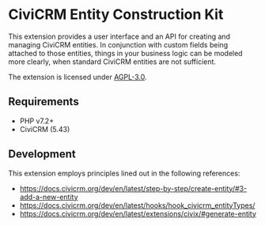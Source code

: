 # CiviCRM Entity Construction Kit

This extension provides a user interface and an API for creating and managing
CiviCRM entities. In conjunction with custom fields being attached to those
entities, things in your business logic can be modeled more clearly, when
standard CiviCRM entities are not sufficient.

The extension is licensed under [AGPL-3.0](LICENSE.txt).

## Requirements

* PHP v7.2+
* CiviCRM (5.43)

## Development

This extension employs principles lined out in the following references:

* https://docs.civicrm.org/dev/en/latest/step-by-step/create-entity/#3-add-a-new-entity
* https://docs.civicrm.org/dev/en/latest/hooks/hook_civicrm_entityTypes/
* https://docs.civicrm.org/dev/en/latest/extensions/civix/#generate-entity
